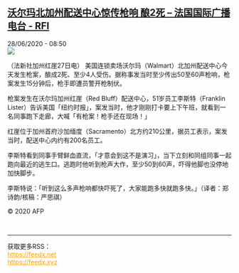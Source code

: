 <!--1593330913000-->
[沃尔玛北加州配送中心惊传枪响 酿2死 – 法国国际广播电台 - RFI](http://www.rfi.fr//cn/contenu/20200628-%E6%B2%83%E5%B0%94%E7%8E%9B%E5%8C%97%E5%8A%A0%E5%B7%9E%E9%85%8D%E9%80%81%E4%B8%AD%E5%BF%83%E6%83%8A%E4%BC%A0%E6%9E%AA%E5%93%8D-%E9%85%BF2%E6%AD%BB)
------

<div>28/06/2020 - 08:50</div><img src="https://s.rfi.fr/media/display/912ac286-b90f-11ea-b7e8-005056bf87d6/w:310/p:16x9/int0005b.200628145002.jpg"><div class="t-content__body u-clearfix"><div class="m-interstitial"></div><p>（法新社加州红崖27日电）    美国连锁卖场沃尔玛（Walmart）北加州配送中心今天发生枪案，酿成2死、至少4人受伤。据称事发当时至少传出50至60声枪响，枪案发生15分钟后，枪手即遭员警开枪制伏。</p><p>    枪案发生在沃尔玛加州红崖（Red Bluff）配送中心，51岁员工李斯特（Franklin Lister）告诉美国「纽约时报」，案发当时，他才刚刚打卡要上下午班，就看到一名同事跑下走廊，大喊「有枪案！枪手还在现场！」</p><p>    红崖位于加州首府沙加缅度（Sacramento）北方约210公里，据员工表示，案发当时，配送中心内约有200名员工。</p><p>    李斯特看到同事手臂鲜血直流，「才意会到这不是演习」，当下立刻和同组同事一起跑向最近的逃生口。逃跑时他听到枪声大作，至少50到60声，吓得他脚也没停地加快脚步。</p><p>    李斯特说：「听到这么多声枪响都快吓死了，大家能跑多快就跑多快。」（译者：郑诗韵/核稿：严思祺）</p><p class="t-copyright">© 2020 AFP</p>        </div><br><hr><div>获取更多RSS：<br><a href="https://feedx.net" style="color:orange" target="_blank">https://feedx.net</a> <br><a href="https://feedx.xyz" style="color:orange" target="_blank">https://feedx.xyz</a><br></div>
